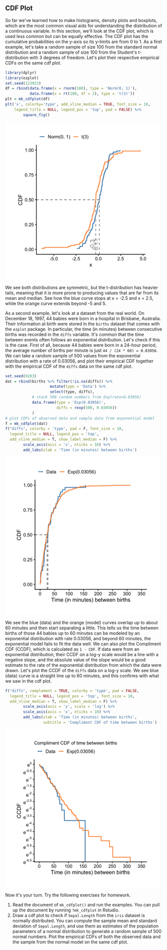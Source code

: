 ## CDF Plot

So far we've learned how to make histograms, density plots and boxplots, which are the most common visual aids for understanding the distribution of a continuous variable. In this section, we'll look at the CDF plot, which is used less common but can be equally effective. The CDF plot has the cumulative probabilities on the y-axis so its y-limits are from 0 to 1. As a first example, let's take a random sample of size 100 from the standard normal distribution and a random sample of size 100 from the Student's t-distribution with 3 degrees of freedom. Let's plot their respective empirical CDFs on the same cdf plot. 


```r
library(dplyr)
library(ezplot)
set.seed(123923)
df = rbind(data.frame(x = rnorm(100), type = 'Norm(0, 1)'),
           data.frame(x = rt(100, df = 3), type = 't(3)'))
plt = mk_cdfplot(df)
plt('x', colorby='type', add_vline_median = TRUE, font_size = 10, 
    legend_title = NULL, legend_pos = 'top', pad = FALSE) %>% 
        square_fig()
```

![](images/cdfplot_simu-1.png)

We see both distributions are symmetric, but the t-distribution has heavier tails, meaning that it is more prone to producing values that are far from its mean and median. See how the blue curve stops at x = -2.5 and x = 2.5, while the orange curve extends beyond -5 and 5. 

As a second example, let's look at a dataset from the real world. On December 18, 1997, 44 babies were born in a hospital in Brisbane, Australia. Their information at birth were stored in the `births` dataset that comes with the `ezplot` package. In particular, the time (in minutes) between consecutive births was recorded in the `diffs` variable. It's common that the time between events often follows an exponential distribution. Let's check if this is the case. First of all, because 44 babies were born in a 24-hour period, the average number of births per minute is just `44 / (24 * 60) = 0.03056`. We can take a random sample of 500 values from the exponential distribution with a rate of 0.03056, and plot their empirical CDF together with the empirical CDF of the `diffs` data on the same cdf plot. 


```r
set.seed(9203)
dat = rbind(births %>% filter(!is.na(diffs)) %>% 
                    mutate(type = 'Data') %>%
                    select(type, diffs),
            # stack 500 random numbers from Exp(rate=0.03056)
            data.frame(type = 'Exp(0.03056)', 
                       diffs = rexp(500, 0.03056))
            )
# plot CDFs of observed data and sample data from exponential model
f = mk_cdfplot(dat)
f("diffs", colorby = 'type', pad = F, font_size = 10, 
  legend_title = NULL, legend_pos = 'top',
  add_vline_median = T, show_label_median = F) %>%
        scale_axis(axis = 'x', nticks = 10) %>%
        add_labs(xlab = 'Time (in minutes) between births')
```

![](images/cdfplot_time_bw_births-1.png)

We see the blue (data) and the orange (model) curves overlap up to about 60 minutes and then start separating a little. This tells us the time between births of those 44 babies up to 60 minutes can be modeled by an exponential distribution with rate 0.03056, and beyond 60 minutes, the exponential model fails to fit the data well. We can also plot the Compliment CDF (CCDF), which is calculated as `1 - CDF`. If data were from an exponential distribution, their CCDF on a log-y scale would be a line with a negative slope, and the absolute value of the slope would be a good estimate to the rate of the exponential distribution from which the data were drawn. Let's plot the CCDF of the `diffs` data on a log-y scale. We see blue (data) curve is a straight line up to 60 minutes, and this confirms with what we saw in the cdf plot. 


```r
f("diffs", complement = TRUE, colorby = 'type', pad = FALSE, 
  legend_title = NULL, legend_pos = 'top', font_size = 10, 
  add_vline_median = T, show_label_median = F) %>%
        scale_axis(axis = 'y', scale = 'log') %>%
        scale_axis(axis = 'x', nticks = 10) %>%
        add_labs(xlab = 'Time (in minutes) between births',
                 subtitle = 'Compliment CDF of time between births')
```

![](images/ccdfplot_time_bw_births-1.png)

Now it's your turn. Try the following exercises for homework.

1. Read the document of `mk_cdfplot()` and run the examples. You can pull up the document by running `?mk_cdfplot` in Rstudio. 
2. Draw a cdf plot to check if `Sepal.Length` from the `iris` dataset is normally distributed. You can compute the sample mean and standard deviation of `Sepal.Length`, and use them as estimates of the population parameters of a normal distribution to generate a random sample of 500 normal numbers. Plot the empirical CDFs of both the observed data and the sample from the normal model on the same cdf plot.
